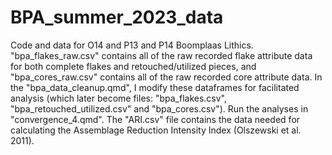 # BPA_summer_2023_data
Code and data for O14 and P13 and P14 Boomplaas Lithics. "bpa_flakes_raw.csv" contains all of the raw recorded flake attribute data for both complete flakes and retouched/utilized pieces, and "bpa_cores_raw.csv" contains all of the raw recorded core attribute data. In the "bpa_data_cleanup.qmd", I modify these dataframes for facilitated analysis (which later become files: "bpa_flakes.csv", "bpa_retouched_utilized.csv" and "bpa_cores.csv"). Run the analyses in "convergence_4.qmd". The "ARI.csv" file contains the data needed for calculating the Assemblage Reduction Intensity Index (Olszewski et al. 2011). 
